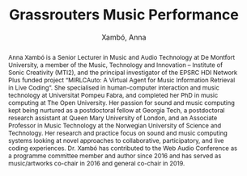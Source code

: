 ---
title: "Grassrouters Music Performance"
abstract: "Anna Xambó is a Senior Lecturer in Music and Audio Technology at De Montfort University, a member of the Music, Technology and Innovation – Institute of Sonic Creativity (MTI2), and the principal investigator of the EPSRC HDI Network Plus funded project “MIRLCAuto: A Virtual Agent for Music Information Retrieval in Live Coding”. She specialised in human-computer interaction and music technology at Universitat Pompeu Fabra, and completed her PhD in music computing at The Open University.  Her passion for sound and music computing kept being nurtured as a postdoctoral fellow at Georgia Tech, a postdoctoral research assistant at Queen Mary University of London, and an Associate Professor in Music Technology at the Norwegian University of Science and Technology. Her research and practice focus on sound and music computing systems looking at novel approaches to collaborative, participatory, and live coding experiences.  Dr. Xambó has contributed to the Web Audio Conference as a programme committee member and author since 2016 and has served as music/artworks co-chair in 2016 and general co-chair in 2019."
address: "Barcelona, Spain"
booktitle: "Proceedings of the International Web Audio Conference"
editor: "Joglar-Ongay, Luis and Serra, Xavier and Font, Frederic and Tovstogan, Philip and Stolfi, Ariane and A. Correya, Albin and Ramires, Antonio and Bogdanov, Dmitry and Faraldo, Angel and Favory, Xavier"
month: "July"
publisher: "UPF"
series: "WAC '21"
pages: ""
id: "2021_69"
author: "Xambó, Anna"
webAuthor: "Anna Xambó"
track: "Keynote"
year: "2021"
tags: year2021
media: https://www.youtube.com/watch?v=7SWu3txbg-w
pdflink: "none"
ISSN: "2663-5844"
---